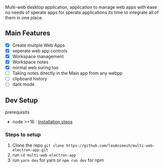 Multi-web desktop application, application to manage web apps with ease no needs of sperate apps for sperate applications its time to integrate all of them in one place.

## Main Features

- [x] Create multple Web Apps
- [x] seperate web app controls
- [x] Workspace management
- [x] Workspace notes
- [x] normal web suring too
- [ ] Taking notes directly in the Main app from any webpp
- [ ] clipboard history
- [ ] dark mode

## Dev Setup

prerequisits

- node >=16 : [Installation steps]('https://nodejs.org/en)

### Steps to setup

1. Clone the repo `git clone https://github.com/leoAnimesh/multi-web-electron-app.git`
2. run `cd multi-web-electron-app`
3. run `yarn dev` for yarn or `npm run dev` for npm
